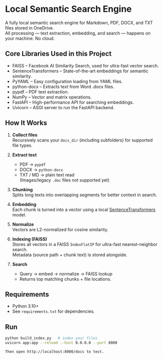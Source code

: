 # Local Semantic Search Engine

A fully local semantic search engine for Markdown, PDF, DOCX, and TXT files stored in OneDrive.  
All processing — text extraction, embedding, and search — happens on your machine. No cloud.

## Core Libraries Used in this Project

- FAISS – Facebook AI Similarity Search, used for ultra-fast vector search.
- SentenceTransformers – State-of-the-art embeddings for semantic similarity.
- PyYAML – Easy configuration loading from YAML files.
- python-docx – Extracts text from Word .docx files. 
- pypdf – PDF text extraction. 
- NumPy – Vector and matrix operations. 
- FastAPI – High-performance API for searching embeddings. 
- Uvicorn – ASGI server to run the FastAPI backend.

## How It Works

1. **Collect files**  
   Recursively scans your `docs_dir` (including subfolders) for supported file types.

2. **Extract text**
    - PDF → `pypdf`
    - DOCX → `python-docx`
    - TXT / MD → plain text read  
      (Images/legacy `.doc` files not supported yet)

3. **Chunking**  
   Splits long texts into overlapping segments for better context in search.

4. **Embedding**  
   Each chunk is turned into a vector using a local [SentenceTransformers](https://www.sbert.net) model.

5. **Normalize**  
   Vectors are L2-normalized for cosine similarity.

6. **Indexing (FAISS)**  
   Stores all vectors in a FAISS `IndexFlatIP` for ultra-fast nearest-neighbor search.  
   Metadata (source path + chunk text) is stored alongside.

7. **Search**
    - Query → embed → normalize → FAISS lookup
    - Returns top matching chunks + file locations.

## Requirements
- Python 3.10+
- See `requirements.txt` for dependencies.

## Run
```bash
python build_index.py   # index your files
uvicorn app:app --reload --host 0.0.0.0 --port 8000

Then open http://localhost:8000/docs to test.